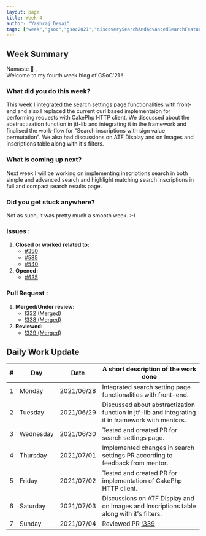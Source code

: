```yaml
---
layout: page
title: Week 4
author: "Yashraj Desai"
tags: ["week","gsoc","gsoc2021","discoverySearchAndAdvancedSearchFeatures","week#4","eval#1"]
---
```


## Week Summary

Namaste 🙏 ,    
Welcome to my fourth week blog of GSoC'21 !

### What did you do this week?

This week I integrated the search settings page functionalities with front-end and also I replaced the current curl based implementaion for performing requests with CakePhp HTTP client. We discussed about the abstractization function in jtf-lib and integrating it in the framework and finalised the work-flow for "Search inscriptions with sign value permutation". We also had discussions on ATF Display and on Images and Inscriptions table along with it's filters.

### What is coming up next?

Next week I will be working on implementing inscriptions search in both simple and advanced search and highlight matching search inscriptions in full and compact search results page.

### Did you get stuck anywhere?

Not as such, it was pretty much a smooth week. :-)

### Issues : 
1. **Closed or worked related to:**
    - [#350](https://gitlab.com/cdli/framework/-/issues/350)
    - [#585](https://gitlab.com/cdli/framework/-/issues/585)
    - [#540](https://gitlab.com/cdli/framework/-/issues/540)
2. **Opened:** 
    - [#635](https://gitlab.com/cdli/framework/-/issues/635)

### Pull Request : 
1. **Merged/Under review:**
    - [!332 (Merged)](https://gitlab.com/cdli/framework/-/merge_requests/332)
    - [!338 (Merged)](https://gitlab.com/cdli/framework/-/merge_requests/338)
2. **Reviewed:** 
    - [!339 (Merged)](https://gitlab.com/cdli/framework/-/merge_requests/339)


## Daily Work Update

|\#|Day|Date|A short description of the work done|  
|---	|---	|---	|---	|  
|1   	| Monday 	|   2021/06/28	| Integrated search setting page functionalities with front-end. |  
|2   	| Tuesday  	|   2021/06/29	| Discussed about abstractization function in jtf-lib and integrating it in framework with mentors.|  
|3   	| Wednesday  	| 2021/06/30 	| Tested and created PR for search settings page. |  
|4   	| Thursday  	|   2021/07/01	| Implemented changes in search settings PR according to feedback from mentor. |  
|5   	| Friday  	|   2021/07/02	| Tested and created PR for implementation of CakePhp HTTP client. |  
|6   	| Saturday  	| 2021/07/03	| Discussions on ATF Display and on Images and Inscriptions table along with it's filters.|  
|7   	| Sunday  	|   2021/07/04	| Reviewed PR [!339](https://gitlab.com/cdli/framework/-/merge_requests/339) |  

